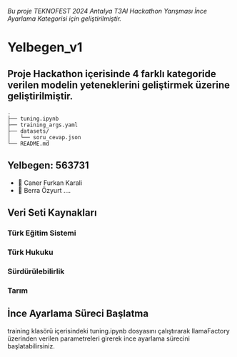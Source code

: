 *Bu proje TEKNOFEST 2024 Antalya T3AI Hackathon Yarışması İnce Ayarlama Kategorisi için geliştirilmiştir.*

# Yelbegen_v1
## Proje Hackathon içerisinde 4 farklı kategoride verilen modelin yeteneklerini geliştirmek üzerine geliştirilmiştir.

````
.
├── tuning.ipynb
├── training_args.yaml
├── datasets/
│   └── soru_cevap.json
└── README.md
````

## Yelbegen: 563731
- 👤 Caner Furkan Karali 
- 👤 Berra Özyurt
....


## Veri Seti Kaynakları
### Türk Eğitim Sistemi
### Türk Hukuku
### Sürdürülebilirlik
### Tarım

## İnce Ayarlama Süreci Başlatma
training klasörü içerisindeki tuning.ipynb dosyasını çalıştırarak llamaFactory üzerinden verilen parametreleri girerek ince ayarlama sürecini başlatabilirsiniz. 
